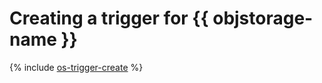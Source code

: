 # Creating a trigger for {{ objstorage-name }}

{% include [os-trigger-create](../../../_includes/functions/os-trigger-create.md) %}


